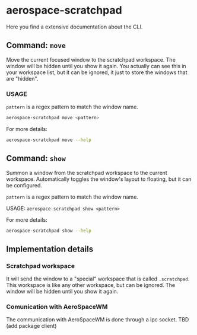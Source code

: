 # aerospace-scratchpad

Here you find a extensive documentation about the CLI.

## Command: `move`

Move the current focused window to the scratchpad workspace. The window will be hidden until you show it again.
You actually can see this in your workspace list, but it can be ignored, it just to store the windows that are "hidden".

### USAGE

`pattern` is a regex pattern to match the window name.

```bash
aerospace-scratchpad move <pattern>
```

For more details:
```bash
aerospace-scratchpad move --help
```

## Command: `show`

Summon a window from the scratchpad workspace to the current workspace. Automatically toggles the window's layout to floating, but it can be configured.

`pattern` is a regex pattern to match the window name.

USAGE: `aerospace-scratchpad show <pattern>`

For more details:
```bash
aerospace-scratchpad show --help
```

## Implementation details

### Scratchpad workspace

It will send the window to a "special" workspace that is called `.scratchpad`. This workspace is like any other workspace, but can be ignored. The window will be hidden until you show it again.

### Comunication with AeroSpaceWM

The communication with AeroSpaceWM is done through a ipc socket. 
TBD (add package client)

